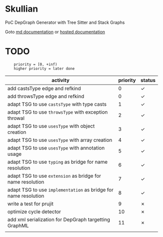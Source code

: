 # Skullian

PoC DepGraph Generator with Tree Sitter and Stack Graphs

Goto [md documentation](docs/README.md) or [hosted documentation](https://frefolli.github.io/skullian/skullian/index.html)

# TODO

```
    priority = [0, +inf)
    higher priority = later done
```

| activity | priority | status |
| -------- | -------- | ------ |
| add castsType edge and refkind | 0 | &check; |
| add throwsType edge and refkind | 0 | &check; |
| adapt TSG to use `castsType` with type casts | 1 | &check; |
| adapt TSG to use `throwsType` with exception throwal | 2 | &check; |
| adapt TSG to use `usesType` with object creation | 3 | &check; |
| adapt TSG to use `usesType` with array creation | 4 | &check; |
| adapt TSG to use `usesType` with annotation usage | 5 | &check; |
| adapt TSG to use `typing` as bridge for name resolution | 6 | &check; |
| adapt TSG to use `extension` as bridge for name resolution | 7 | &check; |
| adapt TSG to use `implementation` as bridge for name resolution | 8 | &check; |
| write a test for prujit | 9 | &cross; |
| optimize cycle detector | 10 | &cross; |
| add xml serialization for DepGraph targetting GraphML | 11 | &cross; |
|  |  |  |
